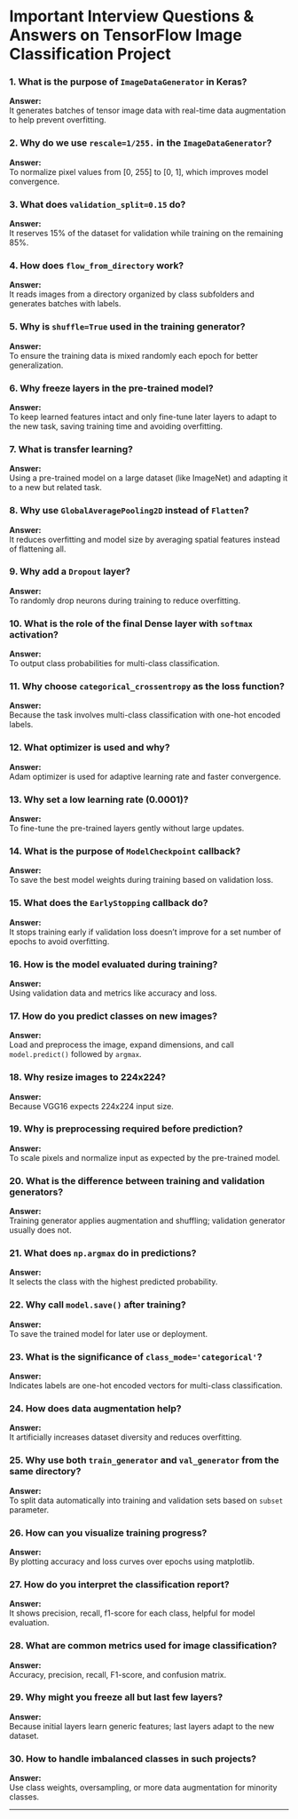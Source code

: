 # Important Interview Questions & Answers on TensorFlow Image Classification Project

### 1. What is the purpose of `ImageDataGenerator` in Keras?  
**Answer:**  
It generates batches of tensor image data with real-time data augmentation to help prevent overfitting.

### 2. Why do we use `rescale=1/255.` in the `ImageDataGenerator`?  
**Answer:**  
To normalize pixel values from [0, 255] to [0, 1], which improves model convergence.

### 3. What does `validation_split=0.15` do?  
**Answer:**  
It reserves 15% of the dataset for validation while training on the remaining 85%.

### 4. How does `flow_from_directory` work?  
**Answer:**  
It reads images from a directory organized by class subfolders and generates batches with labels.

### 5. Why is `shuffle=True` used in the training generator?  
**Answer:**  
To ensure the training data is mixed randomly each epoch for better generalization.

### 6. Why freeze layers in the pre-trained model?  
**Answer:**  
To keep learned features intact and only fine-tune later layers to adapt to the new task, saving training time and avoiding overfitting.

### 7. What is transfer learning?  
**Answer:**  
Using a pre-trained model on a large dataset (like ImageNet) and adapting it to a new but related task.

### 8. Why use `GlobalAveragePooling2D` instead of `Flatten`?  
**Answer:**  
It reduces overfitting and model size by averaging spatial features instead of flattening all.

### 9. Why add a `Dropout` layer?  
**Answer:**  
To randomly drop neurons during training to reduce overfitting.

### 10. What is the role of the final Dense layer with `softmax` activation?  
**Answer:**  
To output class probabilities for multi-class classification.

### 11. Why choose `categorical_crossentropy` as the loss function?  
**Answer:**  
Because the task involves multi-class classification with one-hot encoded labels.

### 12. What optimizer is used and why?  
**Answer:**  
Adam optimizer is used for adaptive learning rate and faster convergence.

### 13. Why set a low learning rate (0.0001)?  
**Answer:**  
To fine-tune the pre-trained layers gently without large updates.

### 14. What is the purpose of `ModelCheckpoint` callback?  
**Answer:**  
To save the best model weights during training based on validation loss.

### 15. What does the `EarlyStopping` callback do?  
**Answer:**  
It stops training early if validation loss doesn’t improve for a set number of epochs to avoid overfitting.

### 16. How is the model evaluated during training?  
**Answer:**  
Using validation data and metrics like accuracy and loss.

### 17. How do you predict classes on new images?  
**Answer:**  
Load and preprocess the image, expand dimensions, and call `model.predict()` followed by `argmax`.

### 18. Why resize images to 224x224?  
**Answer:**  
Because VGG16 expects 224x224 input size.

### 19. Why is preprocessing required before prediction?  
**Answer:**  
To scale pixels and normalize input as expected by the pre-trained model.

### 20. What is the difference between training and validation generators?  
**Answer:**  
Training generator applies augmentation and shuffling; validation generator usually does not.

### 21. What does `np.argmax` do in predictions?  
**Answer:**  
It selects the class with the highest predicted probability.

### 22. Why call `model.save()` after training?  
**Answer:**  
To save the trained model for later use or deployment.

### 23. What is the significance of `class_mode='categorical'`?  
**Answer:**  
Indicates labels are one-hot encoded vectors for multi-class classification.

### 24. How does data augmentation help?  
**Answer:**  
It artificially increases dataset diversity and reduces overfitting.

### 25. Why use both `train_generator` and `val_generator` from the same directory?  
**Answer:**  
To split data automatically into training and validation sets based on `subset` parameter.

### 26. How can you visualize training progress?  
**Answer:**  
By plotting accuracy and loss curves over epochs using matplotlib.

### 27. How do you interpret the classification report?  
**Answer:**  
It shows precision, recall, f1-score for each class, helpful for model evaluation.

### 28. What are common metrics used for image classification?  
**Answer:**  
Accuracy, precision, recall, F1-score, and confusion matrix.

### 29. Why might you freeze all but last few layers?  
**Answer:**  
Because initial layers learn generic features; last layers adapt to the new dataset.

### 30. How to handle imbalanced classes in such projects?  
**Answer:**  
Use class weights, oversampling, or more data augmentation for minority classes.

---

